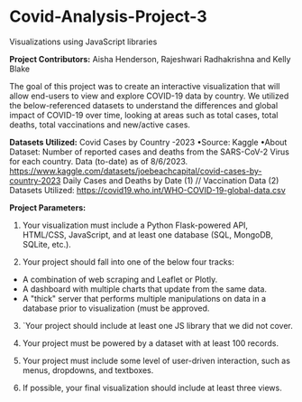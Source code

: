 # Covid-Analysis-Project-3
Visualizations using JavaScript libraries

**Project Contributors:**
Aisha Henderson, Rajeshwari Radhakrishna and Kelly Blake

The goal of this project was to create an interactive visualization that will allow end-users to view and explore COVID-19 data by country. We utilized the below-referenced datasets to understand the
differences and global impact of COVID-19 over time, looking at areas such as total cases, total deaths, total vaccinations and new/active cases.

**Datasets Utilized:**
Covid Cases by Country -2023
•Source: Kaggle
•About Dataset: Number of reported cases and deaths from the SARS-CoV-2 Virus for each
country. Data (to-date) as of 8/6/2023.
https://www.kaggle.com/datasets/joebeachcapital/covid-cases-by-country-2023
Daily Cases and Deaths by Date (1) // Vaccination Data (2)
Datasets Utilized:
https://covid19.who.int/WHO-COVID-19-global-data.csv

**Project Parameters:**

1. Your visualization must include a Python Flask-powered API, HTML/CSS, JavaScript, and at least one     database (SQL, MongoDB, SQLite, etc.).

2. Your project should fall into one of the below four tracks:
  - A combination of web scraping and Leaflet or Plotly.
  - A dashboard with multiple charts that update from the same data.
  - A "thick" server that performs multiple manipulations on data in a database prior to visualization     (must be approved.
    
3. `Your project should include at least one JS library that we did not cover.

4.  Your project must be powered by a dataset with at least 100 records.

5.  Your project must include some level of user-driven interaction, such as menus, dropdowns, and         textboxes.

6.  If possible, your final visualization should include at least three views.
